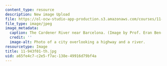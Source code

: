 ```yaml
---
content_type: resource
description: New image Upload
file: https://ol-ocw-studio-app-production.s3.amazonaws.com/courses/11-943-special-studies-in-urban-studies-and-planning-the-cardener-river-corridor-workshop-fall-2001/a65fe4c7c2e5f7ac138e49916d79bf4a_11-943f01-th.jpg
file_type: image/jpeg
image_metadata:
  caption: The Cardener River near Barcelona. (Image by Prof. Eran Ben-Joseph.)
  credit: ''
  image-alt: Photo of a city overlooking a highway and a river.
resourcetype: Image
title: 11-943f01-th.jpg
uid: a65fe4c7-c2e5-f7ac-138e-49916d79bf4a
---
```

